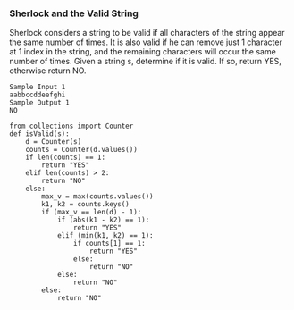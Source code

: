 ### Sherlock and the Valid String
Sherlock considers a string to be valid if all characters of the string appear the same number of times. It is also valid if he can remove just 1 character at 1 index in the string, and the remaining characters will occur the same number of times. Given a string s, determine if it is valid. If so, return YES, otherwise return NO.

```
Sample Input 1
aabbccddeefghi
Sample Output 1
NO
```

```
from collections import Counter
def isValid(s):
    d = Counter(s)
    counts = Counter(d.values())
    if len(counts) == 1:
        return "YES"
    elif len(counts) > 2:
        return "NO"
    else:
        max_v = max(counts.values())
        k1, k2 = counts.keys()
        if (max_v == len(d) - 1):
            if (abs(k1 - k2) == 1):
                return "YES"
            elif (min(k1, k2) == 1):
                if counts[1] == 1:
                    return "YES"
                else:
                    return "NO"
            else:
                return "NO"
        else:
            return "NO"
 ```
 
